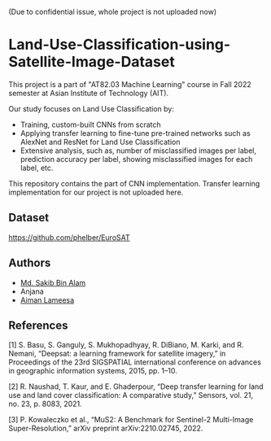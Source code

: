 (Due to confidential issue, whole project is not uploaded now)
# Land-Use-Classification-using-Satellite-Image-Dataset <br>
This project is a part of "AT82.03 Machine Learning" course in Fall 2022 semester at Asian Institute of Technology (AIT). <br>

Our study focuses on Land Use Classification by: <br>
- Training, custom-built CNNs from scratch <br>
- Applying  transfer learning to fine-tune pre-trained networks such as AlexNet and ResNet for Land Use Classification <br>
- Extensive analysis, such as, number of misclassified images per label, prediction accuracy per label, showing misclassified images for each label, etc.

This repository contains the part of CNN implementation. Transfer learning implementation for our project is not uploaded here.

## Dataset
https://github.com/phelber/EuroSAT

## Authors
- [Md. Sakib Bin Alam](https://github.com/SakibBinAlam)
- Anjana
- [Aiman Lameesa](https://github.com/aimanlameesa)

## References
[1]  S. Basu, S. Ganguly, S. Mukhopadhyay, R. DiBiano, M. Karki, and R. Nemani, “Deepsat: a learning framework for satellite 
      imagery,” in Proceedings of the 23rd SIGSPATIAL international conference on advances in geographic information systems, 2015, 
      pp. 1–10.

[2] R. Naushad, T. Kaur, and E. Ghaderpour, “Deep transfer learning for land use and land cover classification: A comparative study,” 
     Sensors, vol. 21, no. 23, p. 8083, 2021.

[3] P. Kowaleczko et al., “MuS2: A Benchmark for Sentinel-2 Multi-Image Super-Resolution,” arXiv preprint arXiv:2210.02745, 2022.
